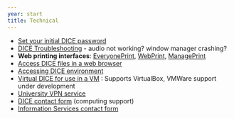 ```yaml
---
year: start
title: Technical
---
```


- [Set your initial DICE password](http://pp.inf.ed.ac.uk/)
- [DICE Troubleshooting](/resources/audio.html) - audio not working? window manager crashing?
- **Web printing interfaces**: [EveryonePrint](http://www.everyoneprint.is.ed.ac.uk), [WebPrint](http://webprint.inf.ed.ac.uk), [ManagePrint](http://www.manageprint.is.ed.ac.uk)
- [Access DICE files in a web browser](https://ifile.inf.ed.ac.uk/)
- [Accessing DICE environment](http://computing.help.inf.ed.ac.uk/nx/)
- [Virtual DICE for use in a VM](http://computing.help.inf.ed.ac.uk/vdice) : Supports VirtualBox, VMWare support under development
- [University VPN service](http://www.ed.ac.uk/schools-departments/information-services/services/computing/desktop-personal/vpn/vpn-service-using)
- [DICE contact form](https://www.inf.ed.ac.uk/systems/support/form/) (computing support)
- [Information Services contact form](https://ed.unidesk.ac.uk/tas/public/)
